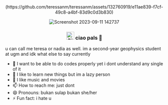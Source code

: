 <div align = center>
(https://github.com/teressanm/teressanm/assets/132760919/e11ae839-f7cf-49c8-a4bf-83d9c0d3b830)
  
![Screenshot 2023-09-11 142737](https://github.com/teressanm/teressanm/assets/132760919/93b20fdb-92ec-4292-a7aa-dedb2fadeb40)

  
### <img src="https://raw.githubusercontent.com/Tarikul-Islam-Anik/Animated-Fluent-Emojis/master/Emojis/Animals/Bird.png" alt="Bird" width="25" height="25" /> ciao pals 👋

<div align = left>

u can call me teresa or nadia as well. im a second-year geophysics student at ugm and idk what else to say currently

- 🔭 I want to be able to do codes properly yet i dont understand any single of it
- 🌱 I like to learn new things but im a lazy person
- 💬 I like music and movies
- 📫 How to reach me: just dont
- 😄 Pronouns: bukan sulap bukan she/her
- ⚡ Fun fact: i hate u
